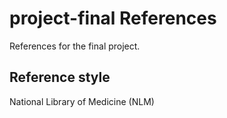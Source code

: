 # project-final References

References for the final project.

## Reference style

National Library of Medicine (NLM) 